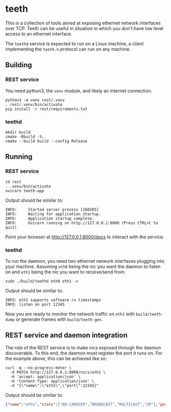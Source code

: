 # teeth

This is a collection of tools aimed at exposing ethernet network interfaces over TCP.
Teeth can be useful in situation in which you don't have low level access to an
ethernet interface.

The `teethd` service is expected to run on a Linux machine, a client implementing the
`teeth.h` protocol can run on any machine.

## Building

### REST service

You need python3, the `venv` module, and likely an internet connection.

```shell
python3 -m venv rest/.venv
. rest/.venv/bin/activate
pip install -r rest/requirements.txt
```

### teethd

```shell
mkdir build
cmake -Bbuild -S.
cmake --build build --config Release
```

## Running

### REST service

```shell
cd rest
. .venv/bin/activate
uvicorn teeth:app
```

Output should be similar to:

```text
INFO:     Started server process [160205]
INFO:     Waiting for application startup.
INFO:     Application startup complete.
INFO:     Uvicorn running on http://127.0.0.1:8000 (Press CTRL+C to quit)
```

Point your browser at http://127.0.0.1:8000/docs to interact with the service.

### teethd

To run the daemon, you need two ethernet network interfaces plugging into your machine. Assuming `eth0` being
the nic you want the daemon to listen on and `eth1` being the nic you want to receive/send from:

```shell
sudo ./build/teethd eth0 eth1 -v
```

Output should be similar to:

```text
INFO: eth1 supports software rx timestamps
INFO: listen on port 12345
```


Now you are ready to monitor the network traffic on `eth1` with `build/teeth-dump` or generate frames with `build/teeth-gen`.

## REST service and daemon integration

The role of the REST service is to make nics exposed through the daemon discoverable.
To this end, the daemon must register the port it runs on.
For the example above, this can be achieved like so:

```shell
curl -q --no-progress-meter \
  -X PATCH http://127.0.0.1:8000/nics/eth1 \
  -H 'accept: application/json' \
  -H 'Content-Type: application/json' \
  -d "{\"name\":\"eth1\",\"port\":12345}"
```

Output should be similar to:

```JSON
{"name":"eth1","state":["NO-CARRIER","BROADCAST","MULTICAST","UP"],"port":12345,"mac":"11:22:33:44:55:66"}
```
